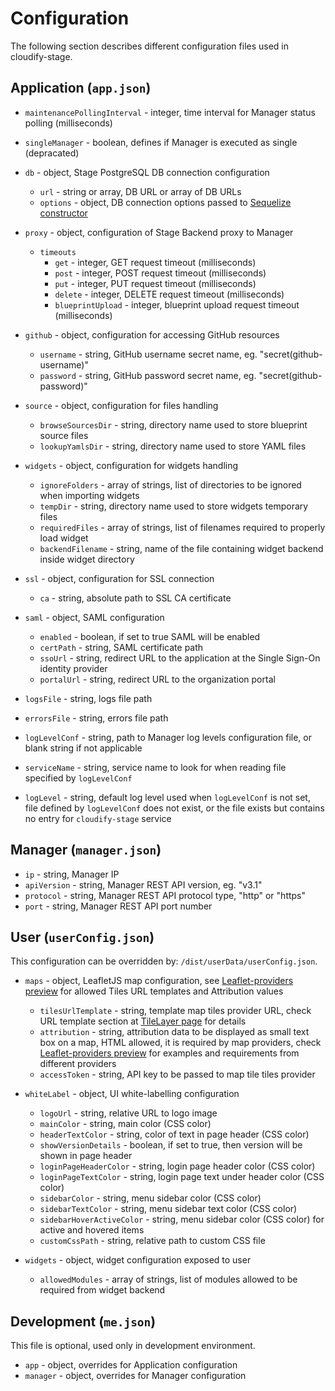 # Configuration

The following section describes different configuration files used in cloudify-stage.

## Application (`app.json`)

* `maintenancePollingInterval` - integer, time interval for Manager status polling (milliseconds) 
* `singleManager` - boolean, defines if Manager is executed as single (depracated)
* `db` - object, Stage PostgreSQL DB connection configuration
  * `url` - string or array, DB URL or array of DB URLs 
  * `options` - object, DB connection options passed to [Sequelize constructor](https://sequelize.org/master/class/lib/sequelize.js~Sequelize.html#instance-constructor-constructor)
  
* `proxy` - object, configuration of Stage Backend proxy to Manager 
  * `timeouts`
    * `get` - integer, GET request timeout (milliseconds)
    * `post` - integer, POST request timeout (milliseconds)
    * `put` - integer, PUT request timeout (milliseconds)
    * `delete` - integer, DELETE request timeout (milliseconds)
    * `blueprintUpload` - integer, blueprint upload request timeout (milliseconds)

* `github` - object, configuration for accessing GitHub resources
  * `username` - string, GitHub username secret name, eg. "secret(github-username)"
  * `password` - string, GitHub password secret name, eg. "secret(github-password)"

* `source` - object, configuration for files handling  
  * `browseSourcesDir` - string, directory name used to store blueprint source files
  * `lookupYamlsDir` - string, directory name used to store YAML files

* `widgets` - object, configuration for widgets handling
  * `ignoreFolders` - array of strings, list of directories to be ignored when importing widgets 
  * `tempDir` - string, directory name used to store widgets temporary files 
  * `requiredFiles` - array of strings, list of filenames required to properly load widget
  * `backendFilename` - string, name of the file containing widget backend inside widget directory

* `ssl` - object, configuration for SSL connection
  * `ca` - string, absolute path to SSL CA certificate
  
* `saml` - object, SAML configuration
  * `enabled` - boolean, if set to true SAML will be enabled
  * `certPath` - string, SAML certificate path
  * `ssoUrl` - string, redirect URL to the application at the Single Sign-On identity provider
  * `portalUrl` - string, redirect URL to the organization portal

* `logsFile` - string, logs file path
* `errorsFile` - string, errors file path
* `logLevelConf` - string, path to Manager log levels configuration file, or blank string if not applicable
* `serviceName` - string, service name to look for when reading file specified by `logLevelConf`
* `logLevel` - string, default log level used when `logLevelConf` is not set, file defined by `logLevelConf` does not exist, or the file exists but contains no entry for `cloudify-stage` service

## Manager (`manager.json`)

* `ip` - string, Manager IP
* `apiVersion` - string, Manager REST API version, eg. "v3.1" 
* `protocol` - string, Manager REST API protocol type, "http" or "https" 
* `port` - string, Manager REST API port number

## User (`userConfig.json`)

This configuration can be overridden by: `/dist/userData/userConfig.json`.

* `maps` - object, LeafletJS map configuration, see [Leaflet-providers preview](http://leaflet-extras.github.io/leaflet-providers/preview/) for allowed Tiles URL templates and Attribution values 
  * `tilesUrlTemplate` - string, template map tiles provider URL, check URL template section at [TileLayer page](https://leafletjs.com/reference-1.5.0.html#tilelayer) for details
  * `attribution` -  string, attribution data to be displayed as small text box on a map,  HTML allowed, it is required by map providers, check [Leaflet-providers preview](https://leaflet-extras.github.io/leaflet-providers/preview/) for examples and requirements from different providers
  * `accessToken` - string, API key to be passed to map tile tiles provider 

* `whiteLabel` - object, UI white-labelling configuration
  * `logoUrl` - string, relative URL to logo image
  * `mainColor` - string, main color (CSS color)  
  * `headerTextColor` - string, color of text in page header (CSS color)
  * `showVersionDetails` - boolean, if set to true, then version will be shown in page header
  * `loginPageHeaderColor` - string, login page header color (CSS color)
  * `loginPageTextColor` - string, login page text under header color (CSS color) 
  * `sidebarColor` - string, menu sidebar color (CSS color)
  * `sidebarTextColor` - string, menu sidebar text color (CSS color) 
  * `sidebarHoverActiveColor` - string, menu sidebar color (CSS color) for active and hovered items
  * `customCssPath` - string, relative path to custom CSS file
  
* `widgets` - object, widget configuration exposed to user
  * `allowedModules` - array of strings, list of modules allowed to be required from widget backend 

## Development (`me.json`)

This file is optional, used only in development environment.

* `app` - object, overrides for Application configuration
* `manager` - object, overrides for Manager configuration
